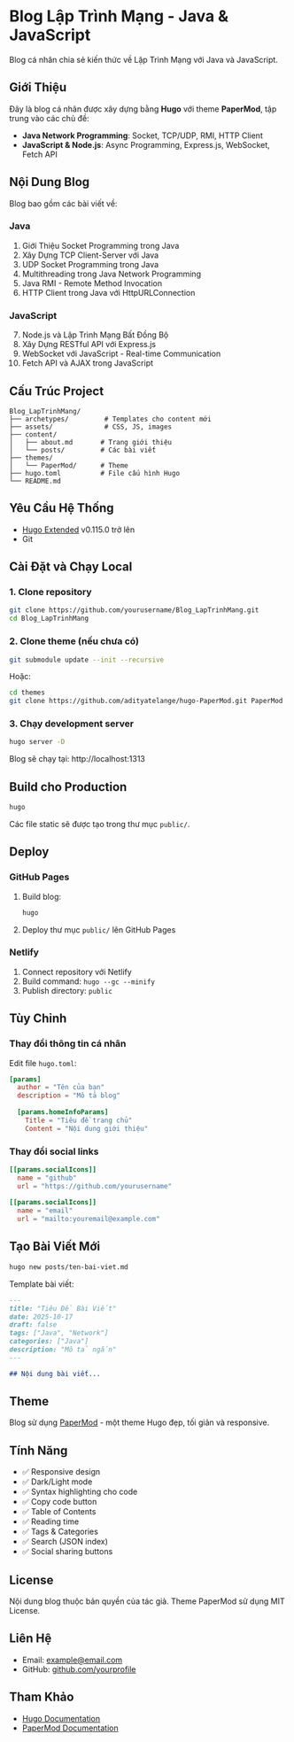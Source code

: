 # Blog Lập Trình Mạng - Java & JavaScript

Blog cá nhân chia sẻ kiến thức về Lập Trình Mạng với Java và JavaScript.

## Giới Thiệu

Đây là blog cá nhân được xây dựng bằng **Hugo** với theme **PaperMod**, tập trung vào các chủ đề:

- **Java Network Programming**: Socket, TCP/UDP, RMI, HTTP Client
- **JavaScript & Node.js**: Async Programming, Express.js, WebSocket, Fetch API

## Nội Dung Blog

Blog bao gồm các bài viết về:

### Java
1. Giới Thiệu Socket Programming trong Java
2. Xây Dựng TCP Client-Server với Java
3. UDP Socket Programming trong Java
4. Multithreading trong Java Network Programming
5. Java RMI - Remote Method Invocation
6. HTTP Client trong Java với HttpURLConnection

### JavaScript
7. Node.js và Lập Trình Mạng Bất Đồng Bộ
8. Xây Dựng RESTful API với Express.js
9. WebSocket với JavaScript - Real-time Communication
10. Fetch API và AJAX trong JavaScript

## Cấu Trúc Project

```
Blog_LapTrinhMang/
├── archetypes/         # Templates cho content mới
├── assets/             # CSS, JS, images
├── content/
│   ├── about.md       # Trang giới thiệu
│   └── posts/         # Các bài viết
├── themes/
│   └── PaperMod/      # Theme
├── hugo.toml          # File cấu hình Hugo
└── README.md
```

## Yêu Cầu Hệ Thống

- [Hugo Extended](https://gohugo.io/installation/) v0.115.0 trở lên
- Git

## Cài Đặt và Chạy Local

### 1. Clone repository

```bash
git clone https://github.com/yourusername/Blog_LapTrinhMang.git
cd Blog_LapTrinhMang
```

### 2. Clone theme (nếu chưa có)

```bash
git submodule update --init --recursive
```

Hoặc:

```bash
cd themes
git clone https://github.com/adityatelange/hugo-PaperMod.git PaperMod
```

### 3. Chạy development server

```bash
hugo server -D
```

Blog sẽ chạy tại: http://localhost:1313

## Build cho Production

```bash
hugo
```

Các file static sẽ được tạo trong thư mục `public/`.

## Deploy

### GitHub Pages

1. Build blog:
   ```bash
   hugo
   ```

2. Deploy thư mục `public/` lên GitHub Pages

### Netlify

1. Connect repository với Netlify
2. Build command: `hugo --gc --minify`
3. Publish directory: `public`

## Tùy Chỉnh

### Thay đổi thông tin cá nhân

Edit file `hugo.toml`:

```toml
[params]
  author = "Tên của bạn"
  description = "Mô tả blog"
  
  [params.homeInfoParams]
    Title = "Tiêu đề trang chủ"
    Content = "Nội dung giới thiệu"
```

### Thay đổi social links

```toml
[[params.socialIcons]]
  name = "github"
  url = "https://github.com/yourusername"
  
[[params.socialIcons]]
  name = "email"
  url = "mailto:youremail@example.com"
```

## Tạo Bài Viết Mới

```bash
hugo new posts/ten-bai-viet.md
```

Template bài viết:

```markdown
---
title: "Tiêu Đề Bài Viết"
date: 2025-10-17
draft: false
tags: ["Java", "Network"]
categories: ["Java"]
description: "Mô tả ngắn"
---

## Nội dung bài viết...
```

## Theme

Blog sử dụng [PaperMod](https://github.com/adityatelange/hugo-PaperMod) - một theme Hugo đẹp, tối giản và responsive.

## Tính Năng

- ✅ Responsive design
- ✅ Dark/Light mode
- ✅ Syntax highlighting cho code
- ✅ Copy code button
- ✅ Table of Contents
- ✅ Reading time
- ✅ Tags & Categories
- ✅ Search (JSON index)
- ✅ Social sharing buttons

## License

Nội dung blog thuộc bản quyền của tác giả. Theme PaperMod sử dụng MIT License.

## Liên Hệ

- Email: example@email.com
- GitHub: [github.com/yourprofile](https://github.com)

## Tham Khảo

- [Hugo Documentation](https://gohugo.io/documentation/)
- [PaperMod Documentation](https://github.com/adityatelange/hugo-PaperMod/wiki)
